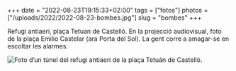 +++
date = "2022-08-23T19:15:33+02:00"
tags = ["fotos"]
photos = ["/uploads/2022/2022-08-23-bombes.jpg"]
slug = "bombes"
+++

Refugi antiaeri, plaça Tetuan de Castelló. En la projecció audiovisual, foto de la plaça Emilio Castelar (ara Porta del Sol). La gent corre a amagar-se en escoltar les alarmes.

<img alt="Foto d’un túnel del refugi antiaeri de la plaça Tetuán de Castelló." src="/uploads/2022/2022-08-23-bombes.jpg">
